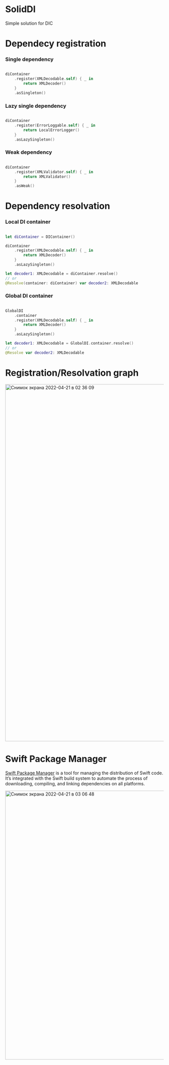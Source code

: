 # SolidDI
Simple solution for DIC

# Dependecy registration

### Single dependency

```swift

diContainer
    .register(XMLDecodable.self) { _ in
        return XMLDecoder()
    }
    .asSingleton()

```

### Lazy single dependency

```swift

diContainer
    .register(ErrorLoggable.self) { _ in
        return LocalErrorLogger()
    }
    .asLazySingleton()

```

### Weak dependency

```swift

diContainer
    .register(XMLValidator.self) { _ in
        return XMLValidator()
    }
    .asWeak()

```

# Dependency resolvation

### Local DI container

```swift

let diContainer = DIContainer()

diContainer
    .register(XMLDecodable.self) { _ in
        return XMLDecoder()
    }
    .asLazySingleton()

let decoder1: XMLDecodable = diContainer.resolve()
// or
@Resolve(container: diContainer) var decoder2: XMLDecodable

```

### Global DI container

```swift

GlobalDI
    .container
    .register(XMLDecodable.self) { _ in
        return XMLDecoder()
    }
    .asLazySingleton()

let decoder1: XMLDecodable = GlobalDI.container.resolve()
// or
@Resolve var decoder2: XMLDecodable

```

# Registration/Resolvation graph

<img width="1134" alt="Снимок экрана 2022-04-21 в 02 36 09" src="https://user-images.githubusercontent.com/30548311/164341581-b3434d4d-5b3a-43a1-accf-df9dbc21ca37.png">

# Swift Package Manager
                                                       
[Swift Package Manager](https://swift.org/package-manager/) is a tool for 
managing the distribution of Swift code. It’s integrated with the Swift build
system to automate the process of downloading, compiling, and linking
dependencies on all platforms.

<img width="854" alt="Снимок экрана 2022-04-21 в 03 06 48" src="https://user-images.githubusercontent.com/30548311/164344209-25610e67-7d3c-4606-8e42-64acee0cd5c9.png">

